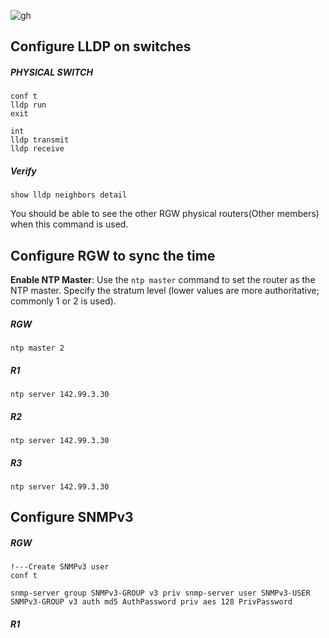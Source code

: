![gh](https://raw.githubusercontent.com/ndriannazriel04/Advanced-Network-Tech/main/obsidian/images173589032000079054k.png)

## Configure LLDP on switches

##### PHYSICAL SWITCH
```
conf t
lldp run
exit

int 
lldp transmit
lldp receive
```

##### Verify
```
show lldp neighbors detail
```

You should be able to see the other RGW physical routers(Other members) when this command is used.

## Configure RGW to sync the time

**Enable NTP Master**: Use the `ntp master` command to set the router as the NTP master. Specify the stratum level (lower values are more authoritative; commonly 1 or 2 is used).

##### RGW
```
ntp master 2
```

##### R1
```
ntp server 142.99.3.30
```

##### R2
```
ntp server 142.99.3.30
```

##### R3
```
ntp server 142.99.3.30
```

## Configure SNMPv3 



##### RGW
```
!---Create SNMPv3 user
conf t

snmp-server group SNMPv3-GROUP v3 priv snmp-server user SNMPv3-USER SNMPv3-GROUP v3 auth md5 AuthPassword priv aes 128 PrivPassword
```

##### R1
```

```